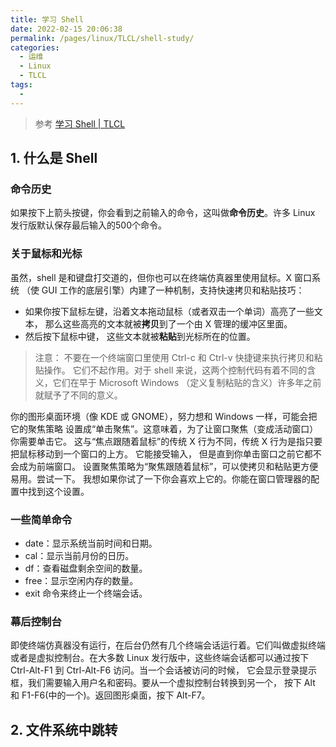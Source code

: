```yaml
---
title: 学习 Shell
date: 2022-02-15 20:06:38
permalink: /pages/linux/TLCL/shell-study/
categories:
  - 运维
  - Linux
  - TLCL
tags:
  - 
---
```


> 参考 [学习 Shell | TLCL](https://billie66.github.io/TLCL/book/index.html)

## 1. 什么是 Shell

### 命令历史

如果按下上箭头按键，你会看到之前输入的命令，这叫做**命令历史**。许多 Linux 发行版默认保存最后输入的500个命令。

### 关于鼠标和光标

虽然，shell 是和键盘打交道的，但你也可以在终端仿真器里使用鼠标。X 窗口系统 （使 GUI 工作的底层引擎）内建了一种机制，支持快速拷贝和粘贴技巧：

- 如果你按下鼠标左键，沿着文本拖动鼠标（或者双击一个单词）高亮了一些文本， 那么这些高亮的文本就被**拷贝**到了一个由 X 管理的缓冲区里面。
- 然后按下鼠标中键， 这些文本就被**粘贴**到光标所在的位置。

> 注意： 不要在一个终端窗口里使用 Ctrl-c 和 Ctrl-v 快捷键来执行拷贝和粘贴操作。 它们不起作用。对于 shell 来说，这两个控制代码有着不同的含义，它们在早于 Microsoft Windows （定义复制粘贴的含义）许多年之前就赋予了不同的意义。

你的图形桌面环境（像 KDE 或 GNOME），努力想和 Windows 一样，可能会把它的聚焦策略 设置成“单击聚焦”。这意味着，为了让窗口聚焦（变成活动窗口）你需要单击它。 这与“焦点跟随着鼠标”的传统 X 行为不同，传统 X 行为是指只要把鼠标移动到一个窗口的上方。 它能接受输入， 但是直到你单击窗口之前它都不会成为前端窗口。 设置聚焦策略为“聚焦跟随着鼠标”，可以使拷贝和粘贴更方便易用。尝试一下。 我想如果你试了一下你会喜欢上它的。你能在窗口管理器的配置中找到这个设置。

### 一些简单命令

- date：显示系统当前时间和日期。
- cal：显示当前月份的日历。
- df：查看磁盘剩余空间的数量。
- free：显示空闲内存的数量。
- exit 命令来终止一个终端会话。
  
### 幕后控制台

即使终端仿真器没有运行，在后台仍然有几个终端会话运行着。它们叫做虚拟终端 或者是虚拟控制台。在大多数 Linux 发行版中，这些终端会话都可以通过按下 Ctrl-Alt-F1 到 Ctrl-Alt-F6 访问。当一个会话被访问的时候， 它会显示登录提示框，我们需要输入用户名和密码。要从一个虚拟控制台转换到另一个， 按下 Alt 和 F1-F6(中的一个)。返回图形桌面，按下 Alt-F7。

## 2. 文件系统中跳转
